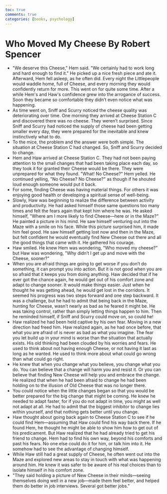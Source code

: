 ```yaml
---
toc: true
comments: true
categories: [books, psychology]
---
```

# Who Moved My Cheese By Robert Spencer
- "We deserve this Cheese," Hem said. "We certainly had to work long and hard enough to find it." He picked up a nice fresh piece and ate it. Afterward, Hem fell asleep, as he often did. Every night the Littlepeople would waddle home, full of Cheese, and every morning they would confidently return for more. This went on for quite some time. After a while Hem's and Haw's confidence grew into the arrogance of success. Soon they became so comfortable they didn’t even notice what was happening.
- As time went on, Sniff and Scurry noticed the cheese quality was deteriorating over time. One morning they arrived at Cheese Station C and discovered there was no cheese. They weren’t surprised. Since Sniff and Scurry had noticed the supply of cheese had been getting smaller every day, they were prepared for the inevitable and knew instinctively what to do.
- To the mice, the problem and the answer were both simple. The situation at Cheese Station C had changed. So, Sniff and Scurry decided to change.
- Hem and Haw arrived at Cheese Station C. They had not been paying attention to the small changes that had been taking place each day, so they took it for granted their Cheese would be there. They were unprepared for what they found. "What! No Cheese?" Hem yelled. He continued yelling, "No Cheese? No Cheese?" as though if he shouted loud enough someone would put it back.
- For some, finding Cheese was having material things. For others it was enjoying good health or developing a spiritual sense of well-being.
- Slowly, Haw was beginning to realize the difference between activity and productivity. He had asked himself those same questions too many times and felt the fears again that kept him where he was. He asked himself, "Where am I more likely to find Cheese—here or in the Maze?" He painted a picture in his mind. He saw himself venturing out into the Maze with a smile on his face. While this picture surprised him, it made him feel good. He saw himself getting lost now and then in the Maze, but felt confident he would eventually find New Cheese out there and all the good things that came with it. He gathered his courage.
- Haw smiled. He knew Hem was wondering, "Who moved my cheese?" but Haw was wondering, "Why didn’t I get up and move with the Cheese, sooner?"
- When you are afraid things are going to get worse if you don’t do something, it can prompt you into action. But it is not good when you are so afraid that it keeps you from doing anything. Haw decided that if he ever got the chance again, he would get out of his comfort zone and adapt to change sooner. It would make things easier. Just when he thought he was getting ahead, he would get lost in the corridors. It seemed his progress was two steps forward and one step backward. It was a challenge, but he had to admit that being back in the Maze, hunting for Cheese, wasn’t nearly as bad as he feared it might be. He was taking control, rather than simply letting things happen to him. Then he reminded himself, if Sniff and Scurry could move on, so could he!
- Haw realized he had been held captive by his own fear. Moving in a new direction had freed him. Haw realized again, as he had once before, that what you are afraid of is never as bad as what you imagine. The fear you let build up in your mind is worse than the situation that actually exists. His old thinking had been clouded by his worries and fears. He used to think about not having enough Cheese, or not having it last as long as he wanted. He used to think more about what could go wrong than what could go right.
- He knew that when you change what you believe, you change what you do. You can believe that a change will harm you and resist it. Or you can believe that finding New Cheese will help you and embrace the change. He realized that when he had been afraid to change he had been holding on to the illusion of Old Cheese that was no longer there.
- You could notice when the little changes began so that you would be better prepared for the big change that might be coming. He knew he needed to adapt faster, for if you do not adapt in time, you might as well not adapt at all. He had to admit that the biggest inhibitor to change lies within yourself, and that nothing gets better until you change.
- Haw thought about going back again to Cheese Station C to see if he could find Hem—assuming that Haw could find his way back there. If he found Hem, he thought he might be able to show him how to get out of his predicament. But Haw realized that he had already tried to get his friend to change. Hem had to find his own way, beyond his comforts and past his fears. No one else could do it for him, or talk him into it. He somehow had to see the advantage of changing himself.
- While Haw still had a great supply of Cheese, he often went out into the Maze and explored new areas to stay in touch with what was happening around him. He knew it was safer to be aware of his real choices than to isolate himself in his comfort zone.
- "They said holding a picture of New Cheese in their minds—seeing themselves doing well in a new job—made them feel better, and helped them do better in job interviews. Several got better jobs."